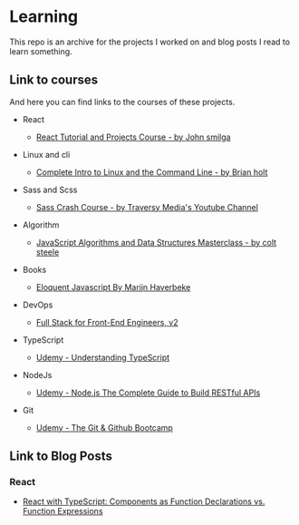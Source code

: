 # Learning

This repo is an archive for the projects I worked on and blog posts I read to learn something.

## Link to courses

And here you can find links to the courses of these projects.

- React

  - [React Tutorial and Projects Course - by John smilga](https://www.udemy.com/course/react-tutorial-and-projects-course/)

- Linux and cli

  - [Complete Intro to Linux and the Command Line - by Brian holt](https://frontendmasters.com/workshops/complete-linux-cli/)

- Sass and Scss

  - [Sass Crash Course - by Traversy Media's Youtube Channel](https://www.youtube.com/watch?v=nu5mdN2JIwM)

- Algorithm

  - [JavaScript Algorithms and Data Structures Masterclass - by colt steele](https://www.udemy.com/course/js-algorithms-and-data-structures-masterclass/)

- Books

  - [Eloquent Javascript By Marijn Haverbeke](https://eloquentjavascript.net/)

- DevOps

  - [Full Stack for Front-End Engineers, v2](https://frontendmasters.com/workshops/full-stack-v2)

- TypeScript

  - [Udemy - Understanding TypeScript](https://www.udemy.com/course/understanding-typescript/)

- NodeJs

  - [Udemy - Node.js The Complete Guide to Build RESTful APIs](https://www.udemy.com/course/nodejs-master-class/)

- Git

  - [Udemy - The Git & Github Bootcamp](https://www.udemy.com/course/git-and-github-bootcamp/)

## Link to Blog Posts

### React

- [React with TypeScript: Components as Function Declarations vs. Function Expressions](https://blog.echobind.com/react-with-typescript-components-as-function-declarations-vs-function-expressions-e433ac8d6938)
